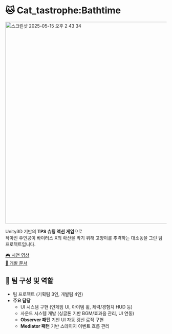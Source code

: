 # 🐱 Cat_tastrophe:Bathtime

<img width="631" alt="스크린샷 2025-05-15 오후 2 43 34" src="https://github.com/user-attachments/assets/42708686-7978-4f0b-aec3-f0c455423a5e" />

Unity3D 기반의 **TPS 슈팅 액션 게임**으로  
작아진 주인공이 바이러스 X의 확산을 막기 위해 고양이를 추격하는 대소동을 그린 팀 프로젝트입니다.


[🎮 시연 영상](https://www.youtube.com/watch?v=XNLD89x3u7E)  
[📄 개발 문서](https://drive.google.com/file/d/1r8X5Gl2Zx7X5S_lwIKNB5P6A7fq9us6-/view?usp=drive_link)



## 👥 팀 구성 및 역할

- 팀 프로젝트 (기획팀 3인, 개발팀 4인)
- **주요 담당**
  - UI 시스템 구현 (인게임 UI, 아이템 휠, 체력/경험치 HUD 등)
  - 사운드 시스템 개발 (싱글톤 기반 BGM/효과음 관리, UI 연동)
  - **Observer 패턴** 기반 UI 자동 갱신 로직 구현
  - **Mediator 패턴** 기반 스테이지 이벤트 흐름 관리

